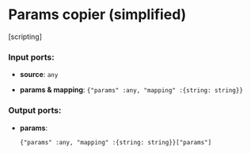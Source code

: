 # Params copier (simplified)

[scripting]

### Input ports:

* __source__: `any`


* __params & mapping__: `{"params" :any, "mapping" :{string: string}}`

### Output ports:

* __params__: 
    ```
    {"params" :any, "mapping" :{string: string}}["params"]
    ```

